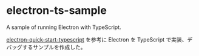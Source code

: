 # electron-ts-sample

A sample of running Electron with TypeScript.

[electron-quick-start-typescript](https://github.com/electron/electron-quick-start-typescript) を参考に Electron を TypeScript で実装、デバッグするサンプルを作成した。
